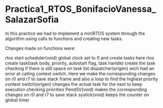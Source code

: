 # Practica1_RTOS_BonifacioVanessa_SalazarSofia

In this practice we had to implement a miniRTOS system through the algorithm using calls to functions and creating new tasks. 

Changes made on functions were:

rtos start scheduler(void)    global clock set to 0 and create tasks here
rtos create task(task body, priority, autostart flag, task hanlde) create the task checking if there is still space on task list
dispatcher(origen) wich had an error at calling context switch. Here we make the corresponding changes on r0 and r7 to save stack frame and also a loop to find the highest priority
context switch(origen) changes the actual task for the next to keep execution checking priorities
PendSV(void) makes the corresponding changes on r0 and r7 to save stack
systick(void) keeps the counter on global timer




